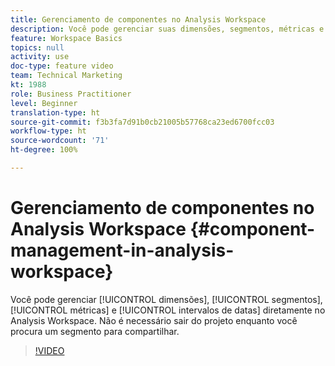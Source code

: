 ```yaml
---
title: Gerenciamento de componentes no Analysis Workspace
description: Você pode gerenciar suas dimensões, segmentos, métricas e intervalos de datas diretamente no Analysis Workspace. Não é necessário sair do projeto enquanto você procura um segmento para compartilhar.
feature: Workspace Basics
topics: null
activity: use
doc-type: feature video
team: Technical Marketing
kt: 1988
role: Business Practitioner
level: Beginner
translation-type: ht
source-git-commit: f3b3fa7d91b0cb21005b57768ca23ed6700fcc03
workflow-type: ht
source-wordcount: '71'
ht-degree: 100%

---
```



# Gerenciamento de componentes no Analysis Workspace {#component-management-in-analysis-workspace}

Você pode gerenciar [!UICONTROL dimensões], [!UICONTROL segmentos], [!UICONTROL métricas] e [!UICONTROL intervalos de datas] diretamente no Analysis Workspace. Não é necessário sair do projeto enquanto você procura um segmento para compartilhar.

>[!VIDEO](https://video.tv.adobe.com/v/24095/?quality=12)

